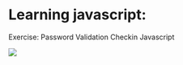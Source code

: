 # Learning javascript:
 
 Exercise:
 Password Validation Checkin Javascript
 
 
 <a href="https://gelcimarmoraes.github.io/javascript/exercicios/PasswordValidationCheckinJavascript/index.html" target="_blank">
        <img src="https://img.shields.io/static/v1?label=|&message=WEBSITE&color=82D8F9&style=plastic&logo=google-chrome&logo-color=white"/>
 </a>

#
